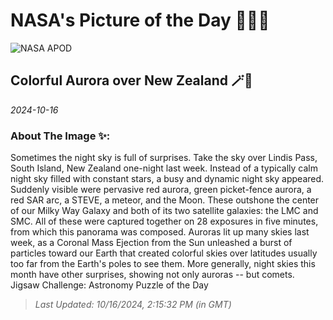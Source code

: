 
# NASA's Picture of the Day 🧑‍🚀💫

  ![NASA APOD](https://apod.nasa.gov/apod/image/2410/AuroraNz_McDonald_2048.jpg)
  
  ## Colorful Aurora over New Zealand 🪄🌌
  
  _2024-10-16_
  
  ### About The Image ✨: 
  
  Sometimes the night sky is full of surprises. Take the sky over Lindis Pass, South Island, New Zealand one-night last week.  Instead of a typically calm night sky filled with constant stars, a busy and dynamic night sky appeared. Suddenly visible were pervasive red aurora, green picket-fence aurora, a red SAR arc, a STEVE, a meteor, and the Moon. These outshone the center of our Milky Way Galaxy and both of its two satellite galaxies: the LMC and SMC. All of these were captured together on 28 exposures in five minutes, from which this panorama was composed.  Auroras lit up many skies last week, as a Coronal Mass Ejection from the Sun unleashed a burst of particles toward our Earth that created colorful skies over latitudes usually too far from the Earth's poles to see them.  More generally, night skies this month have other surprises, showing not only auroras -- but comets.   Jigsaw Challenge: Astronomy Puzzle of the Day
  
  
  
  > _Last Updated: 10/16/2024, 2:15:32 PM (in GMT)_
  